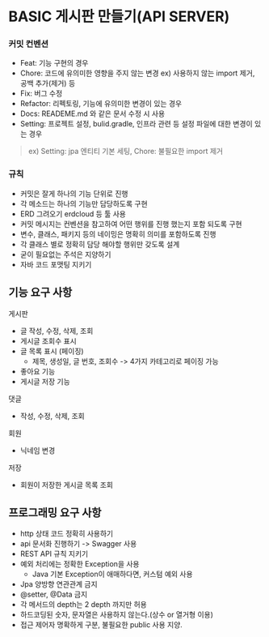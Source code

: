 # BASIC 게시판 만들기(API SERVER)

### 커밋 컨벤션
+ Feat: 기능 구현의 경우
+ Chore: 코드에 유의미한 영향을 주지 않는 변경 ex) 사용하지 않는 import 제거, 공백 추가(제거) 등
+ Fix: 버그 수정
+ Refactor: 리펙토링, 기능에 유의미한 변경이 있는 경우
+ Docs: READEME.md 와 같은 문서 수정 시 사용
+ Setting: 프로젝트 설정, bulid.gradle, 인프라 관련 등 설정 파일에 대한 변경이 있는 경우

> ex) Setting: jpa 엔티티 기본 세팅, Chore: 불필요한 import 제거

### 규칙

+ 커밋은 잘게 하나의 기능 단위로 진행
+ 각 메소드는 하나의 기능만 담당하도록 구현
+ ERD 그려오기 erdcloud 등 툴 사용
+ 커밋 메시지는 컨벤션을 참고하여 어떤 행위를 진행 했는지 포함 되도록 구현
+ 변수, 클래스, 패키지 등의 네이밍은 명확히 의미를 포함하도록 진행
+ 각 클래스 별로 정확히 담당 해야할 행위만 갖도록 설계
+ 굳이 필요없는 주석은 지양하기
+ 자바 코드 포맷팅 지키기

## 기능 요구 사항

게시판
+ 글 작성, 수정, 삭제, 조회
+ 게시글 조회수 표시
+ 글 목록 표시 (페이징)
  - 제목, 생성일, 글 번호, 조회수 -> 4가지 카테고리로 페이징 가능
+ 좋아요 기능
+ 게시글 저장 기능

댓글
+ 작성, 수정, 삭제, 조회

회원
+ 닉네임 변경

저장
+ 회원이 저장한 게시글 목록 조회

## 프로그래밍 요구 사항
+ http 상태 코드 정확히 사용하기
+ api 문서화 진행하기 -> Swagger 사용
+ REST API 규칙 지키기
+ 예외 처리에는 정확한 Exception을 사용
  - Java 기본 Exception이 애매하다면, 커스텀 예외 사용
+ Jpa 양방향 연관관계 금지
+ @setter, @Data 금지
+ 각 메서드의 depth는 2 depth 까지만 허용
+ 하드코딩된 숫자, 문자열은 사용하지 않는다.(상수 or 열거형 이용)
+ 접근 제어자 명확하게 구분, 불필요한 public 사용 지양.

